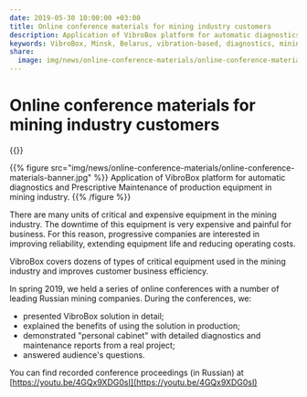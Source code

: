 ```yaml
---
date: 2019-05-30 10:00:00 +03:00
title: Online conference materials for mining industry customers
description: Application of VibroBox platform for automatic diagnostics and Prescriptive Maintenance of production equipment in mining industry.
keywords: VibroBox, Minsk, Belarus, vibration-based, diagnostics, mining, industry, processing, plant, equipment, machinery, business, conference, materials
share:
  image: img/news/online-conference-materials/online-conference-materials-banner.jpg
---
```

# Online conference materials for mining industry customers

{{<date>}}

{{% figure src="img/news/online-conference-materials/online-conference-materials-banner.jpg" %}}
Application of VibroBox platform for automatic diagnostics and Prescriptive Maintenance of production equipment in mining industry.
{{% /figure %}}

There are many units of critical and expensive equipment in the mining industry. The downtime of this equipment is very expensive and painful for business. For this reason, progressive companies are interested in improving reliability, extending equipment life and reducing operating costs.

VibroBox covers dozens of types of critical equipment used in the mining industry and improves customer business efficiency.

In spring 2019, we held a series of online conferences with a number of leading Russian mining companies. During the conferences, we:

* presented VibroBox solution in detail;
* explained the benefits of using the solution in production;
* demonstrated "personal cabinet" with detailed diagnostics and maintenance reports from a real project;
* answered audience's questions.

You can find recorded conference proceedings (in Russian) at [https://youtu.be/4GQx9XDG0sI](https://youtu.be/4GQx9XDG0sI)
